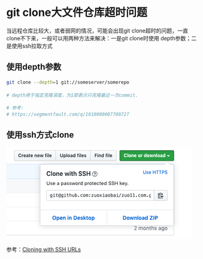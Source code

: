 
# git clone大文件仓库超时问题

当远程仓库比较大，或者弱网的情况，可能会出现git clone超时的问题，一直clone不下来，一般可以用两种方法来解决：一是git clone时使用 depth参数；二是使用ssh拉取方式

## 使用depth参数
```bash
git clone --depth=1 git://someserver/somerepo

# depth用于指定克隆深度，为1即表示只克隆最近一次commit.

# 参考:
# https://segmentfault.com/q/1010000007700727
```

## 使用ssh方式clone

![npm_config.png](../../../images/blog/git/use_ssh_clone.png)

参考：[Cloning with SSH URLs](https://help.github.com/en/github/using-git/which-remote-url-should-i-use#cloning-with-ssh-urls)
